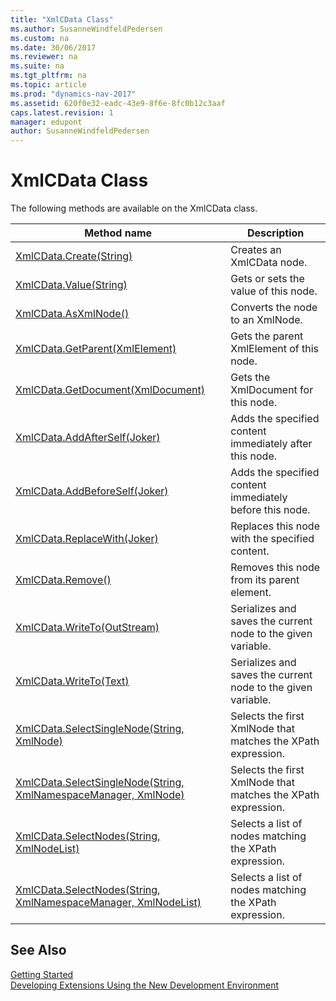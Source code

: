 ```yaml
---
title: "XmlCData Class"
ms.author: SusanneWindfeldPedersen
ms.custom: na
ms.date: 30/06/2017
ms.reviewer: na
ms.suite: na
ms.tgt_pltfrm: na
ms.topic: article
ms.prod: "dynamics-nav-2017"
ms.assetid: 620f0e32-eadc-43e9-8f6e-8fc0b12c3aaf
caps.latest.revision: 1
manager: edupont
author: SusanneWindfeldPedersen
---
```


# XmlCData Class
The following methods are available on the XmlCData class.  
  
|Method name|Description|  
|-----------|-----------|  
|[XmlCData.Create(String)](xmlcdata-create-method.md)|Creates an XmlCData node.|  
|[XmlCData.Value(String)](xmlcdata-value-property.md)|Gets or sets the value of this node.|  
|[XmlCData.AsXmlNode()](xmlcdata-asxmlnode-method.md)|Converts the node to an XmlNode.|  
|[XmlCData.GetParent(XmlElement)](xmlcdata-getparent-method.md)|Gets the parent XmlElement of this node.|  
|[XmlCData.GetDocument(XmlDocument)](xmlcdata-getdocument-method.md)|Gets the XmlDocument for this node.|  
|[XmlCData.AddAfterSelf(Joker)](xmlcdata-addafterself-method.md)|Adds the specified content immediately after this node.|  
|[XmlCData.AddBeforeSelf(Joker)](xmlcdata-addbeforeself-method.md)|Adds the specified content immediately before this node.|  
|[XmlCData.ReplaceWith(Joker)](xmlcdata-replacewith-method.md)|Replaces this node with the specified content.|  
|[XmlCData.Remove()](xmlcdata-remove-method.md)|Removes this node from its parent element.|  
|[XmlCData.WriteTo(OutStream)](xmlcdata-writeto-outstream-method.md)|Serializes and saves the current node to the given variable.|  
|[XmlCData.WriteTo(Text)](xmlcdata-writeto-text-method.md)|Serializes and saves the current node to the given variable.|  
|[XmlCData.SelectSingleNode(String, XmlNode)](xmlcdata-selectsinglenode-xpath-node-method.md)|Selects the first XmlNode that matches the XPath expression.|  
|[XmlCData.SelectSingleNode(String, XmlNamespaceManager, XmlNode)](xmlcdata-selectsinglenode-xpath-namespacemanager-node-method.md)|Selects the first XmlNode that matches the XPath expression.|  
|[XmlCData.SelectNodes(String, XmlNodeList)](xmlcdata-selectnodes-xpath-nodelist-method.md)|Selects a list of nodes matching the XPath expression.|  
|[XmlCData.SelectNodes(String, XmlNamespaceManager, XmlNodeList)](xmlcdata-selectnodes-xpath-namespacemanager-nodelist-method.md)|Selects a list of nodes matching the XPath expression.|  
## See Also
[Getting Started](../devenv-get-started.md)  
[Developing Extensions Using the New Development Environment](../devenv-dev-overview.md)  
